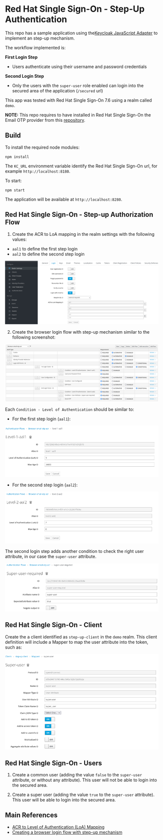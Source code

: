 # Red Hat Single Sign-On - Step-Up Authentication

This repo has a sample application using the[Keycloak JavaScript Adapter](https://access.redhat.com/documentation/en-us/red_hat_single_sign-on/7.6/html-single/securing_applications_and_services_guide/index#javascript_adapter_reference)
to implement an step-up mechanism.

The workflow implemented is:

**First Login Step**

* Users authenticate using their username and password credentials

**Second Login Step**

* Only the users with the `super-user` role enabled can login into the secured area of
the application (`/secured` url)

This app was tested with Red Hat Single Sign-On 7.6 using a realm called `demo`.

**NOTE:** This repo requires to have installed in Red Hat Single Sign-On the
Email OTP provider from this [repository](https://github.com/rmarting/keycloak-2fa-email-authenticator).

## Build

To install the required node modules:

```shell
npm install 
```

The `KC_URL` environment variable identify the Red Hat Single Sign-On url, for
example `http://localhost:8180`.

To start:

```shell
npm start
```

The application will be available at `http://localhost:8280`.

## Red Hat Single Sign-On - Step-up Authorization Flow

1. Create the ACR to LoA mapping in the realm settings with the following
values:

* `aal1` to define the first step login
* `aal2` to define the second step login

![ACR to LoA Mapping](./img/realm-login-acr-loa-mapping.png)

2. Create the browser login flow with step-up mechanism similar to the
following screenshot:

![Browser Email OTP with ACR](./img/browser-email-otp-acr.png)

Each `Condition - Level of Authentication` should be similar to:

* For the first step login (`aal1`):

![Level 1 - aal1](./img/browser-email-otp-acr-level-1-aal1.png)

* For the second step login (`aal2`):

![Level 2 - aal2](./img/browser-email-otp-acr-level-2-aal2.png)

The second login step adds another condition to check the right user attribute,
in our case the `super-user` attribute.

![Super user attribute condition](./img/browser-email-otp-acr-user-attribute.png)

## Red Hat Single Sign-On - Client

Create the a client identified as `step-up-client` in the `demo` realm. This client definition
will include a Mapper to map the user attribute into the token, such as:

![Super user attribute mapper](./img/step-up-client-super-user-mapper.png)

## Red Hat Single Sign-On - Users

1. Create a common user (adding the value `false` to the `super-user` attribute, or without any attribute). This user will not be able to login into the secured area.

2. Create a super user (adding the value `true` to the `super-user` attribute). This user will
be able to login into the secured area.

## Main References

* [ACR to Level of Authentication (LoA) Mapping](https://access.redhat.com/documentation/en-us/red_hat_single_sign-on/7.6/html-single/server_administration_guide/index#mapping-acr-to-loa-realm)
* [Creating a browser login flow with step-up mechanism](https://access.redhat.com/documentation/en-us/red_hat_single_sign-on/7.6/html-single/server_administration_guide/index#step-up-flow)
